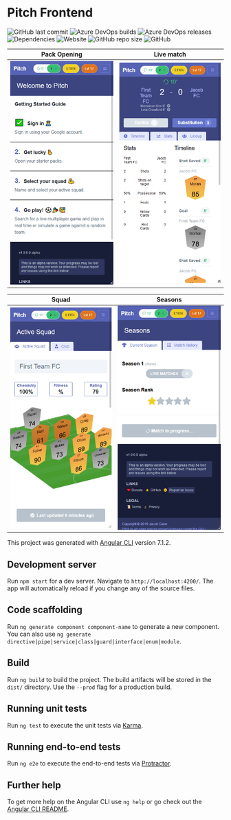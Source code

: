 # Pitch Frontend

![GitHub last commit](https://img.shields.io/github/last-commit/pitch-game/pitch-frontend.svg)
![Azure DevOps builds](https://img.shields.io/azure-devops/build/pitch-game/c9af1751-7ec1-463d-8e60-e869ac1bb96c/19.svg)
![Azure DevOps releases](https://img.shields.io/azure-devops/release/pitch-game/c9af1751-7ec1-463d-8e60-e869ac1bb96c/2/2.svg)
![Dependencies](https://img.shields.io/david/pitch-game/pitch-frontend.svg)
![Website](https://img.shields.io/website/http/pitch-game.io.svg)
![GitHub repo size](https://img.shields.io/github/repo-size/pitch-game/pitch-frontend.svg)
![GitHub](https://img.shields.io/github/license/pitch-game/pitch-frontend.svg)

<center>

|   Pack Opening                            |   Live match                              |
|:-----------------------------------------:|:-----------------------------------------:|
| <img src="images/store.gif" width="300"/> | <img src="images/match.gif" width="300"/> |

|   Squad                                   |   Seasons                                         |
|:-----------------------------------------:|:-----------------------------------------------:|
| <img src="images/squad.gif" width="300"/> |   <img src="images/seasons.gif" width="300"/>   |

</center>

This project was generated with [Angular CLI](https://github.com/angular/angular-cli) version 7.1.2.

## Development server

Run `npm start` for a dev server. Navigate to `http://localhost:4200/`. The app will automatically reload if you change any of the source files.

## Code scaffolding

Run `ng generate component component-name` to generate a new component. You can also use `ng generate directive|pipe|service|class|guard|interface|enum|module`.

## Build

Run `ng build` to build the project. The build artifacts will be stored in the `dist/` directory. Use the `--prod` flag for a production build.

## Running unit tests

Run `ng test` to execute the unit tests via [Karma](https://karma-runner.github.io).

## Running end-to-end tests

Run `ng e2e` to execute the end-to-end tests via [Protractor](http://www.protractortest.org/).

## Further help

To get more help on the Angular CLI use `ng help` or go check out the [Angular CLI README](https://github.com/angular/angular-cli/blob/master/README.md).
